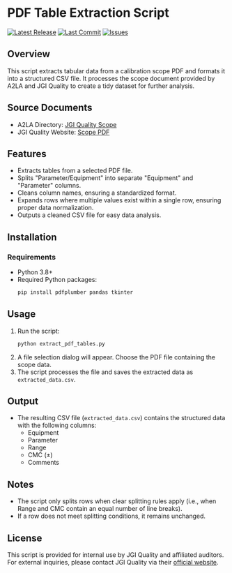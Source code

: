 # PDF Table Extraction Script

[![Latest Release](https://img.shields.io/github/v/release/Johnson-Gage-Inspection-Inc/CMCs)](https://github.com/Johnson-Gage-Inspection-Inc/CMCs/releases/latest)
[![Last Commit](https://img.shields.io/github/last-commit/Johnson-Gage-Inspection-Inc/CMCs)](https://github.com/Johnson-Gage-Inspection-Inc/CMCs/commits/main/)
[![Issues](https://img.shields.io/github/issues/Johnson-Gage-Inspection-Inc/CMCs)](https://github.com/Johnson-Gage-Inspection-Inc/CMCs/issues)

## Overview
This script extracts tabular data from a calibration scope PDF and formats it into a structured CSV file. It processes the scope document provided by A2LA and JGI Quality to create a tidy dataset for further analysis.

## Source Documents
- A2LA Directory: [JGI Quality Scope](https://customer.a2la.org/index.cfm?event=directory.detail&labPID=46ECE43E-423E-465E-8FBB-36DC011ED988)
- JGI Quality Website: [Scope PDF](https://www.jgiquality.com/_files/ugd/cf351a_08c216c7b17d49e799faea8e7125925b.pdf)

## Features
- Extracts tables from a selected PDF file.
- Splits "Parameter/Equipment" into separate "Equipment" and "Parameter" columns.
- Cleans column names, ensuring a standardized format.
- Expands rows where multiple values exist within a single row, ensuring proper data normalization.
- Outputs a cleaned CSV file for easy data analysis.

## Installation
### Requirements
- Python 3.8+
- Required Python packages:
  ```sh
  pip install pdfplumber pandas tkinter
  ```

## Usage
1. Run the script:
   ```sh
   python extract_pdf_tables.py
   ```
2. A file selection dialog will appear. Choose the PDF file containing the scope data.
3. The script processes the file and saves the extracted data as `extracted_data.csv`.

## Output
- The resulting CSV file (`extracted_data.csv`) contains the structured data with the following columns:
  - Equipment
  - Parameter
  - Range
  - CMC (±)
  - Comments

## Notes
- The script only splits rows when clear splitting rules apply (i.e., when Range and CMC contain an equal number of line breaks).
- If a row does not meet splitting conditions, it remains unchanged.

## License
This script is provided for internal use by JGI Quality and affiliated auditors. For external inquiries, please contact JGI Quality via their [official website](https://www.jgiquality.com).

